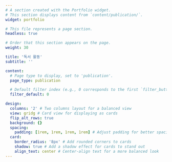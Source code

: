 ```yaml
---
# A section created with the Portfolio widget.
# This section displays content from `content/publication/`.
widget: portfolio

# This file represents a page section.
headless: true

# Order that this section appears on the page.
weight: 30

title: '독서 활동'
subtitle: ''

content:
  # Page type to display, set to 'publication'.
  page_type: publication

  # Default filter index (e.g., 0 corresponds to the first `filter_button` instance below).
  filter_default: 0

design:
  columns: '2' # Two columns layout for a balanced view
  view: gridg # Card view for displaying as cards
  flip_alt_rows: true
  background: {}
  spacing:
    padding: [1rem, 1rem, 1rem, 1rem] # Adjust padding for better spacing
  card:
    border_radius: '8px' # Add rounded corners to cards
    shadow: true # Add a shadow effect for cards to stand out
    align_text: center # Center-align text for a more balanced look
---
```


